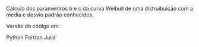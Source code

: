 Cálculo dos paramentros b e c da curva Weibull de uma distruibuição 
com a media e desvio padrão conhecidos.

Versão do código em:

Python
Fortran
Julia